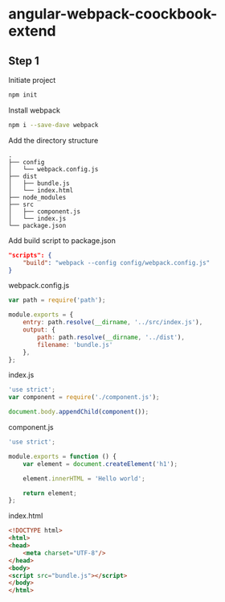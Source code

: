 angular-webpack-coockbook-extend
============

## Step 1

Initiate project

```sh
npm init
```

Install webpack
```sh
npm i --save-dave webpack
```

Add the directory structure

    .
    ├── config
    │   └── webpack.config.js
    ├── dist
    │   ├── bundle.js
    │   └── index.html
    ├── node_modules
    ├── src
    │   ├── component.js
    │   └── index.js
    └── package.json

Add build script to package.json

```json
"scripts": {
    "build": "webpack --config config/webpack.config.js"
}
```

webpack.config.js

```js
var path = require('path');

module.exports = {
    entry: path.resolve(__dirname, '../src/index.js'),
    output: {
        path: path.resolve(__dirname, '../dist'),
        filename: 'bundle.js'
    },
};
```

index.js

```js
'use strict';
var component = require('./component.js');

document.body.appendChild(component());
```

component.js

```js
'use strict';

module.exports = function () {
    var element = document.createElement('h1');

    element.innerHTML = 'Hello world';

    return element;
};

```

index.html

```html
<!DOCTYPE html>
<html>
<head>
    <meta charset="UTF-8"/>
</head>
<body>
<script src="bundle.js"></script>
</body>
</html>

```
